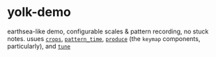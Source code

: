 # yolk-demo

earthsea-like demo, configurable scales & pattern recording, no stuck notes. usues [`crops`](https://github.com/andr-ew/crops), [`pattern_time`](https://github.com/andr-ew/pattern_time), [`produce`](https://github.com/andr-ew/produce) (the `keymap` components, particularly), and [`tune`](https://github.com/andr-ew/tune)
